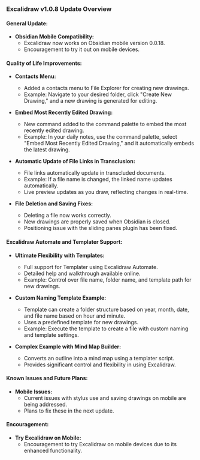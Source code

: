 

### Excalidraw v1.0.8 Update Overview

#### General Update:

- **Obsidian Mobile Compatibility:**
    - Excalidraw now works on Obsidian mobile version 0.0.18.
    - Encouragement to try it out on mobile devices.

#### Quality of Life Improvements:

- **Contacts Menu:**
    
    - Added a contacts menu to File Explorer for creating new drawings.
    - Example: Navigate to your desired folder, click "Create New Drawing," and a new drawing is generated for editing.
- **Embed Most Recently Edited Drawing:**
    
    - New command added to the command palette to embed the most recently edited drawing.
    - Example: In your daily notes, use the command palette, select "Embed Most Recently Edited Drawing," and it automatically embeds the latest drawing.
- **Automatic Update of File Links in Transclusion:**
    
    - File links automatically update in transcluded documents.
    - Example: If a file name is changed, the linked name updates automatically.
    - Live preview updates as you draw, reflecting changes in real-time.
- **File Deletion and Saving Fixes:**
    
    - Deleting a file now works correctly.
    - New drawings are properly saved when Obsidian is closed.
    - Positioning issue with the sliding panes plugin has been fixed.

#### Excalidraw Automate and Templater Support:

- **Ultimate Flexibility with Templates:**
    
    - Full support for Templater using Excalidraw Automate.
    - Detailed help and walkthrough available online.
    - Example: Control over file name, folder name, and template path for new drawings.
- **Custom Naming Template Example:**
    
    - Template can create a folder structure based on year, month, date, and file name based on hour and minute.
    - Uses a predefined template for new drawings.
    - Example: Execute the template to create a file with custom naming and template settings.
- **Complex Example with Mind Map Builder:**
    
    - Converts an outline into a mind map using a templater script.
    - Provides significant control and flexibility in using Excalidraw.

#### Known Issues and Future Plans:

- **Mobile Issues:**
    - Current issues with stylus use and saving drawings on mobile are being addressed.
    - Plans to fix these in the next update.

#### Encouragement:

- **Try Excalidraw on Mobile:**
    - Encouragement to try Excalidraw on mobile devices due to its enhanced functionality.


